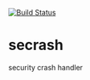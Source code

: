 [![Build Status](https://travis-ci.org/ljf1239848066/secrash.svg?branch=master)](https://travis-ci.org/ljf1239848066/secrash)

# secrash
security crash handler

